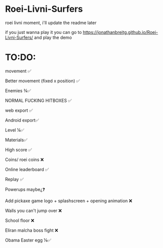 # Roei-Livni-Surfers
roei livni moment, i'll update the readme later

if you just wanna play it you can go to https://jonathanbreitg.github.io/Roei-Livni-Surfers/ and play the demo

# TO:DO:
movement ✅ 

Better movement (fixed x position) ✅

Enemies ¾✅

NORMAL FUCKING HITBOXES ✅

web export ✅

Android export✅

Level ¼✅

Materials✅

High score ✅

Coins/ roei coins ❌

Online leaderboard ✅

Replay ✅

Powerups maybe¿❓

Add pickaxe game logo + splashscreen + opening animation ❌

Walls you can't jump over ❌

School floor ❌

Eliran malcha boss fight ❌

Obama Easter egg ⅛✅

